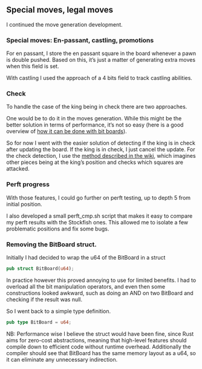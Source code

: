 ## Special moves, legal moves

I continued the move generation development.

### Special moves: En-passant, castling, promotions

For en passant, I store the en passant square in the board whenever a pawn is double pushed. Based on this, it’s just a matter of generating extra moves when this field is set.

With castling I used the approach of a 4 bits field to track castling abilities.

### Check

To handle the case of the king being in check there are two approaches.

One would be to do it in the moves generation. While this might be the better solution in terms of performance, it’s not so easy (here is a good overview of [how it can be done with bit boards](https://peterellisjones.com/posts/generating-legal-chess-moves-efficiently/)).

So for now I went with the easier solution of detecting if the king is in check after updating the board. If the king is in check, I just cancel the update. For the check detection, I use the [method described in the wiki](https://www.chessprogramming.org/Checks_and_Pinned_Pieces_\(Bitboards\)), which imagines other pieces being at the king’s position and checks which squares are attacked.

### Perft progress

With those features, I could go further on perft testing, up to depth 5 from initial position.

I also developed a small perft\_cmp.sh script that makes it easy to compare my perft results with the Stockfish ones. This allowed me to isolate a few problematic positions and fix some bugs.

### Removing the BitBoard struct.

Initially I had decided to wrap the u64 of the BitBoard in a struct

```rust
pub struct BitBoard(u64);
```

In practice however this proved annoying to use for limited benefits. I had to overload all the bit manipulation operators, and even then some constructions looked awkward, such as doing an AND on two BitBoard and checking if the result was null.

So I went back to a simple type definition.

```rust
pub type BitBoard = u64;
```

NB: Performance wise I believe the struct would have been fine, since Rust aims for zero-cost abstractions, meaning that high-level features should compile down to efficient code without runtime overhead. Additionally the compiler should see that BitBoard has the same memory layout as a u64, so it can eliminate any unnecessary indirection.  
